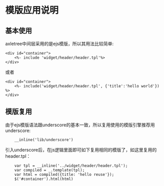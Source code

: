 # 模版应用说明

## 基本使用

axletree中间层采用的是ejs模版，所以其用法比较简单:

```
<div id="container">
	<%- include 'widget/header/header.tpl'%>
</div>
```

或者
```
<div id="container">
	<%- include('widget/header/header.tpl', {'title':'hello world'}) %>
</div>
```

## 模版复用

由于ejs模版语法跟underscore的基本一致，所以复用使用的模版引擎推荐用underscore:

```
	__inline('lib/underscore')
```

引入underscore后，在js逻辑里面即可如下复用相同的模版了，如这里复用的header.tpl：

```
	var tpl = __inline('../widget/header/header.tpl');
	var compiled = _.template(tpl);
	var html = compiled({title: 'hello reuse'});
	$('#container').html(html)
```
